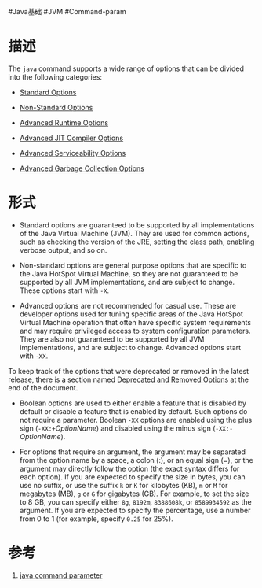 #Java基础 #JVM #Command-param

# 描述
The `java` command supports a wide range of options that can be divided into the following categories:

-   [Standard Options](https://docs.oracle.com/javase/8/docs/technotes/tools/windows/java.html#BABDJJFI)
    
-   [Non-Standard Options](https://docs.oracle.com/javase/8/docs/technotes/tools/windows/java.html#BABHDABI)
    
-   [Advanced Runtime Options](https://docs.oracle.com/javase/8/docs/technotes/tools/windows/java.html#BABCBGHF)
    
-   [Advanced JIT Compiler Options](https://docs.oracle.com/javase/8/docs/technotes/tools/windows/java.html#BABDDFII)
    
-   [Advanced Serviceability Options](https://docs.oracle.com/javase/8/docs/technotes/tools/windows/java.html#BABFJDIC)
    
-   [Advanced Garbage Collection Options](https://docs.oracle.com/javase/8/docs/technotes/tools/windows/java.html#BABFAFAE)


# 形式
- Standard options are guaranteed to be supported by all implementations of the Java Virtual Machine (JVM). They are used for common actions, such as checking the version of the JRE, setting the class path, enabling verbose output, and so on.

- Non-standard options are general purpose options that are specific to the Java HotSpot Virtual Machine, so they are not guaranteed to be supported by all JVM implementations, and are subject to change. These options start with `-X`.

- Advanced options are not recommended for casual use. These are developer options used for tuning specific areas of the Java HotSpot Virtual Machine operation that often have specific system requirements and may require privileged access to system configuration parameters. They are also not guaranteed to be supported by all JVM implementations, and are subject to change. Advanced options start with `-XX`.

To keep track of the options that were deprecated or removed in the latest release, there is a section named [Deprecated and Removed Options](https://docs.oracle.com/javase/8/docs/technotes/tools/windows/java.html#BABDCEGG) at the end of the document.

- Boolean options are used to either enable a feature that is disabled by default or disable a feature that is enabled by default. Such options do not require a parameter. Boolean `-XX` options are enabled using the plus sign (`-XX:+`_OptionName_) and disabled using the minus sign (`-XX:-`_OptionName_).

- For options that require an argument, the argument may be separated from the option name by a space, a colon (:), or an equal sign (=), or the argument may directly follow the option (the exact syntax differs for each option). If you are expected to specify the size in bytes, you can use no suffix, or use the suffix `k` or `K` for kilobytes (KB), `m` or `M` for megabytes (MB), `g` or `G` for gigabytes (GB). For example, to set the size to 8 GB, you can specify either `8g`, `8192m`, `8388608k`, or `8589934592` as the argument. If you are expected to specify the percentage, use a number from 0 to 1 (for example, specify `0.25` for 25%).


# 参考
1. [java command parameter](https://docs.oracle.com/javase/8/docs/technotes/tools/windows/java.html)